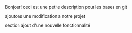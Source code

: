 Bonjour!
ceci est une petite description pour les bases en git

ajoutons une modification a notre projet

section ajout d'une nouvelle fonctionnalité